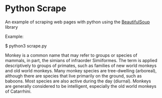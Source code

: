 # Python Scrape
An example of scraping web pages with python using the [BeautifulSoup](https://www.crummy.com/software/BeautifulSoup/bs4/doc/) library

Example: 

$ python3 scrape.py

Monkey is a common name that may refer to groups or species of mammals, in part, the simians of infraorder Simiiformes. The term is applied descriptively to groups of primates, such as families of new world monkeys and old world monkeys. Many monkey species are tree-dwelling (arboreal), although there are species that live primarily on the ground, such as baboons. Most species are also active during the day (diurnal). Monkeys are generally considered to be intelligent, especially the old world monkeys of Catarrhini.
